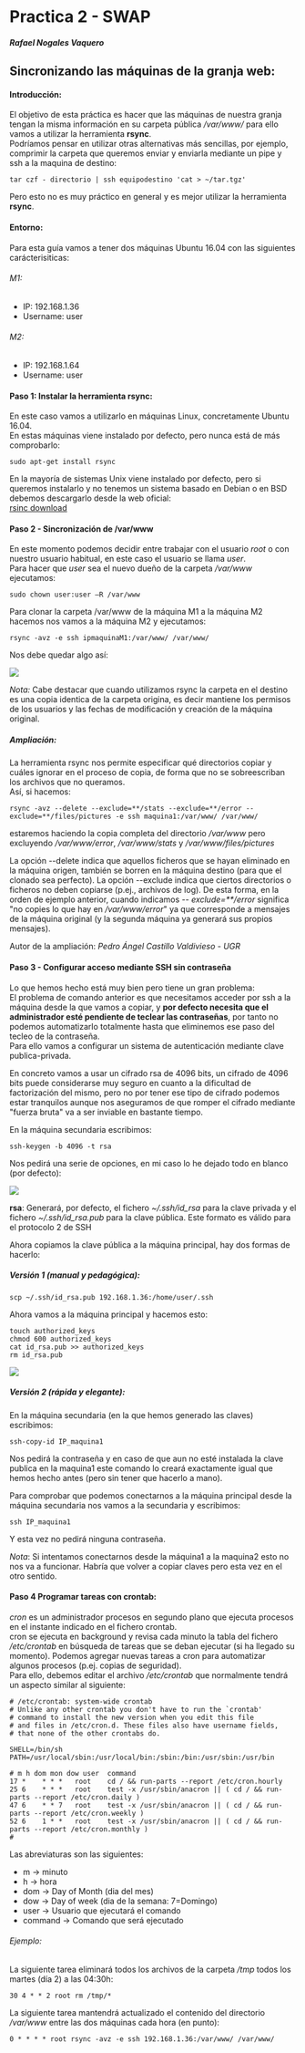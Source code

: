 # Practica 2 - SWAP
##### Rafael Nogales Vaquero

## Sincronizando las máquinas de la granja web:
#### Introducción:
  El objetivo de esta práctica es hacer que las máquinas de nuestra granja tengan
  la misma información en su carpeta pública */var/www/* para ello vamos a utilizar
  la herramienta **rsync**.  
  Podríamos pensar en utilizar otras alternativas más sencillas, por ejemplo,
  comprimir la carpeta que queremos enviar y enviarla mediante un pipe y ssh a la
  maquina de destino:
  ```
  tar czf - directorio | ssh equipodestino 'cat > ~/tar.tgz'
  ```
  Pero esto no es muy práctico en general y es mejor utilizar la herramienta **rsync**.

#### Entorno:

Para esta guía vamos a tener dos máquinas Ubuntu 16.04 con las siguientes carácterisiticas:

###### M1:
- IP: 192.168.1.36
- Username: user

###### M2:
- IP: 192.168.1.64
- Username: user


#### Paso 1: Instalar la herramienta rsync:

En este caso vamos a utilizarlo en máquinas Linux, concretamente Ubuntu 16.04.  
En estas máquinas viene instalado por defecto, pero nunca está de más comprobarlo:
```
sudo apt-get install rsync
```
En la mayoría de sistemas Unix viene instalado por defecto, pero si queremos instalarlo
y no tenemos un sistema basado en Debian o en BSD debemos descargarlo desde la web oficial:  
[rsinc download](http://rsync.samba.org/download.html)


#### Paso 2 - Sincronización de /var/www

En este momento podemos decidir entre trabajar con el usuario *root* o con
nuestro usuario habitual, en este caso el usuario se llama *user*.  
Para hacer que *user* sea el nuevo dueño de la carpeta */var/www* ejecutamos:
```
sudo chown user:user –R /var/www
```
Para clonar la carpeta /var/www de la máquina M1 a la máquina M2 hacemos nos vamos a la máquina M2 y ejecutamos:

```
rsync -avz -e ssh ipmaquinaM1:/var/www/ /var/www/
```

Nos debe quedar algo así:  

![](./img/rsync.png)

*Nota:* Cabe destacar que cuando utilizamos rsync la carpeta en el destino es una copia identica de la carpeta origina, es decir mantiene los permisos de los usuarios y las fechas de modificación y creación de la máquina original.

##### Ampliación:

La herramienta rsync nos permite especificar qué directorios copiar y cuáles ignorar en
el proceso de copia, de forma que no se sobreescriban los archivos que no queramos.  
Así, si hacemos:  
```
rsync -avz --delete --exclude=**/stats --exclude=**/error -- exclude=**/files/pictures -e ssh maquina1:/var/www/ /var/www/
```

estaremos haciendo la copia completa del directorio */var/www* pero excluyendo */var/www/error*, */var/www/stats* y */var/www/files/pictures*

La opción --delete indica que aquellos ficheros que se hayan eliminado en la máquina origen, también se borren en la máquina destino (para que el clonado sea perfecto). La opción --exclude indica que ciertos directorios o ficheros no deben copiarse (p.ej., archivos de log). De esta forma, en la orden de ejemplo anterior, cuando indicamos _-- exclude=\*\*/error_ significa "no copies lo que hay en */var/www/error*" ya que corresponde a mensajes de la máquina original (y la segunda máquina ya generará sus propios mensajes).

Autor de la ampliación: *Pedro Ángel Castillo Valdivieso - UGR*

#### Paso 3 - Configurar acceso mediante SSH sin contraseña

Lo que hemos hecho está muy bien pero tiene un gran problema:  
El problema de comando anterior es que necesitamos acceder por ssh a la máquina desde la que vamos a copiar, y **por defecto necesita que el administrador esté pendiente de teclear las contraseñas**, por tanto no podemos automatizarlo totalmente hasta que eliminemos ese paso del tecleo de la contraseña.  
Para ello vamos a configurar un sistema de autenticación mediante clave publica-privada.

En concreto vamos a usar un cifrado rsa de 4096 bits, un cifrado de 4096 bits puede considerarse muy seguro en cuanto a la dificultad de factorización del mismo, pero no por tener ese tipo de cifrado podemos estar tranquilos aunque nos aseguramos de que romper el cifrado mediante "fuerza bruta" va a ser inviable en bastante tiempo.

En la máquina secundaria escribimos:
```
ssh-keygen -b 4096 -t rsa
```
Nos pedirá una serie de opciones, en mi caso lo he dejado todo en blanco (por defecto):

![](./img/ssh-keygen.png)

**rsa**: Generará, por defecto, el fichero *~/.ssh/id_rsa* para la clave privada y el fichero *~/.ssh/id_rsa.pub* para la clave pública. Este formato es válido para el protocolo 2 de SSH

Ahora copiamos la clave pública a la máquina principal, hay dos formas de hacerlo:
##### Versión 1 (manual y pedagógica):
```
scp ~/.ssh/id_rsa.pub 192.168.1.36:/home/user/.ssh
```

Ahora vamos a la máquina principal y hacemos esto:

```
touch authorized_keys
chmod 600 authorized_keys
cat id_rsa.pub >> authorized_keys
rm id_rsa.pub
```

![](./img/ssh-public-key.png)

##### Versión 2 (rápida y elegante):
En la máquina secundaria (en la que hemos generado las claves) escribimos:

```
ssh-copy-id IP_maquina1
```
Nos pedirá la contraseña y en caso de que aun no esté instalada la clave publica en la maquina1 este comando lo creará exactamente igual que hemos hecho antes (pero sin tener que hacerlo a mano).


Para comprobar que podemos conectarnos a la máquina principal desde la máquina secundaria nos vamos a la secundaria y escribimos:
```
ssh IP_maquina1
```
Y esta vez no pedirá ninguna contraseña.

*Nota*: Si intentamos conectarnos desde la máquina1 a la maquina2 esto no nos va a funcionar.
Habría que volver a copiar claves pero esta vez en el otro sentido.

#### Paso 4 Programar tareas con crontab:

*cron* es un administrador procesos en segundo plano que ejecuta procesos en el instante indicado en el fichero crontab.  
cron se ejecuta en background y revisa cada minuto la tabla del fichero */etc/crontab* en búsqueda de tareas que se deban ejecutar (si ha llegado su momento). Podemos agregar nuevas tareas a cron para automatizar algunos procesos (p.ej. copias de seguridad).  
Para ello, debemos editar el archivo */etc/crontab* que normalmente tendrá un aspecto similar al siguiente:

```
# /etc/crontab: system-wide crontab
# Unlike any other crontab you don't have to run the `crontab'
# command to install the new version when you edit this file
# and files in /etc/cron.d. These files also have username fields,
# that none of the other crontabs do.

SHELL=/bin/sh
PATH=/usr/local/sbin:/usr/local/bin:/sbin:/bin:/usr/sbin:/usr/bin

# m h dom mon dow user	command
17 *	* * *	root    cd / && run-parts --report /etc/cron.hourly
25 6	* * *	root	test -x /usr/sbin/anacron || ( cd / && run-parts --report /etc/cron.daily )
47 6	* * 7	root	test -x /usr/sbin/anacron || ( cd / && run-parts --report /etc/cron.weekly )
52 6	1 * *	root	test -x /usr/sbin/anacron || ( cd / && run-parts --report /etc/cron.monthly )
#
```
Las abreviaturas son las siguientes:
+ m -> minuto
+ h -> hora
+ dom -> Day of Month (dia del mes)
+ dow -> Day of week (dia de la semana: 7=Domingo)
+ user -> Usuario que ejecutará el comando
+ command -> Comando que será ejecutado

###### Ejemplo:
La siguiente tarea eliminará todos los archivos de la carpeta */tmp* todos los martes (día 2) a las 04:30h:  
```
30 4 * * 2 root rm /tmp/*
```

La siguiente tarea mantendrá actualizado el contenido del directorio */var/www* entre las dos máquinas cada hora (en punto):
```
0 * * * * root rsync -avz -e ssh 192.168.1.36:/var/www/ /var/www/
```
